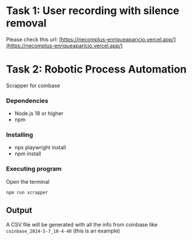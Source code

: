 # Task 1: User recording with silence removal

Please check this url: [https://necomplus-enriqueaparicio.vercel.app/](https://necomplus-enriqueaparicio.vercel.app/) 


# Task 2: Robotic Process Automation

Scrapper for coinbase

### Dependencies

* Node.js 18 or higher
* npm

### Installing

* npx playwright install
* npm install

### Executing program

Open the terminal
```
npm run scrapper
```

## Output

A CSV file will be generated with all the info from coinbase like `coinbase_2024-5-7_18-4-40` (this is an example)
